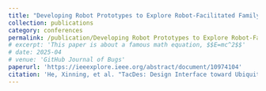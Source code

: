 ```yaml
---
title: "Developing Robot Prototypes to Explore Robot-Facilitated Family Routines"
collection: publications
category: conferences
permalink: /publication/Developing Robot Prototypes to Explore Robot-Facilitated Family Routines
# excerpt: 'This paper is about a famous math equation, $$E=mc^2$$'
# date: 2025-04
# venue: 'GitHub Journal of Bugs'
paperurl: 'https://ieeexplore.ieee.org/abstract/document/10974104'
citation: 'He, Xinning, et al. "TacDes: Design Interface toward Ubiquitous Tactile Sensing." Proceedings of the Extended Abstracts of the CHI Conference on Human Factors in Computing Systems. 2025.'
---
```


